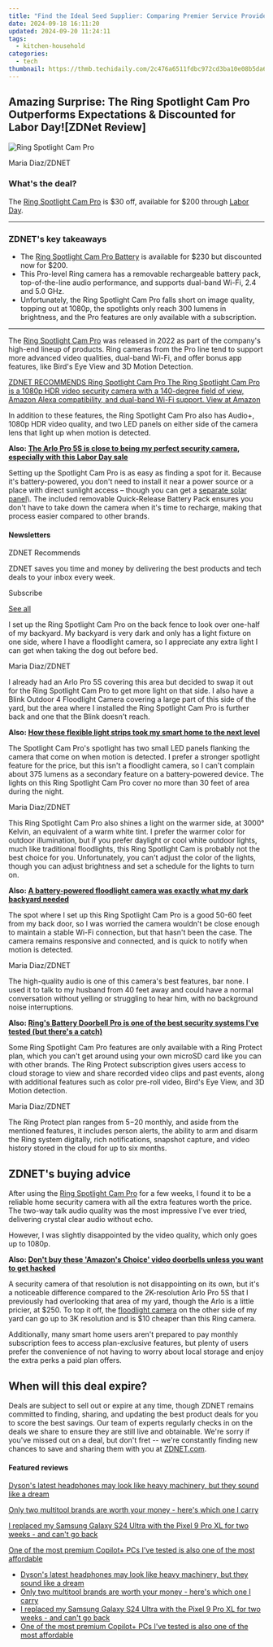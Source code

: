 ```yaml
---
title: "Find the Ideal Seed Supplier: Comparing Premier Service Providers"
date: 2024-09-18 16:11:20
updated: 2024-09-20 11:24:11
tags:
  - kitchen-household
categories:
  - tech
thumbnail: https://thmb.techidaily.com/2c476a6511fdbc972cd3ba10e08b5da699f589d12e50cb2bcf28a3be854e91bc.jpg
---
```


## Amazing Surprise: The Ring Spotlight Cam Pro Outperforms Expectations & Discounted for Labor Day![ZDNet Review]

![Ring Spotlight Cam Pro](https://www.zdnet.com/a/img/resize/ed531cb57b902b3ba1e3b5ed22c33afa5cf5df7d/2024/03/12/882d828b-b99a-48b1-bd18-4b819491ec9b/1.jpg?auto=webp&width=1280)

Maria Diaz/ZDNET

### What's the deal?

The [Ring Spotlight Cam Pro](https://buy.geni.us/Proxy.ashx?TSID=368250&GR%5FURL=https%3A%2F%2Fwww.amazon.com%2FRing-Spotlight-Cam-Pro-Battery-White%2Fdp%2FB09DRX62ZV%3Ftag%3Dzd-buy-button-20%26ascsubtag%3D%5F%5FCOM%5FCLICK%5FID%5F%5F%7C779dbc92-ca1e-42d4-ac18-3c3ec18b0c7b%7Cdtp&dtb=1) is $30 off, available for $200 through [Labor Day](https://www.zdnet.com/article/best-labor-day-deals-2024-8-29/).

---

### ZDNET's key takeaways  

* The [Ring Spotlight Cam Pro Battery](https://buy.geni.us/Proxy.ashx?TSID=368250&GR%5FURL=https%3A%2F%2Fwww.amazon.com%2FRing-Spotlight-Cam-Pro-Battery-White%2Fdp%2FB09DRX62ZV%3Ftag%3Dzd-buy-button-20%26ascsubtag%3D%5F%5FCOM%5FCLICK%5FID%5F%5F%7C779dbc92-ca1e-42d4-ac18-3c3ec18b0c7b%7Cdtp&dtb=1) is available for $230 but discounted now for $200.
* This Pro-level Ring camera has a removable rechargeable battery pack, top-of-the-line audio performance, and supports dual-band Wi-Fi, 2.4 and 5.0 GHz.
* Unfortunately, the Ring Spotlight Cam Pro falls short on image quality, topping out at 1080p, the spotlights only reach 300 lumens in brightness, and the Pro features are only available with a subscription.

---

The [Ring Spotlight Cam Pro](https://buy.geni.us/Proxy.ashx?TSID=368250&GR%5FURL=https%3A%2F%2Fwww.amazon.com%2FRing-Spotlight-Cam-Pro-Battery-White%2Fdp%2FB09DRX62ZV%3Ftag%3Dzd-buy-button-20%26ascsubtag%3D%5F%5FCOM%5FCLICK%5FID%5F%5F%7C779dbc92-ca1e-42d4-ac18-3c3ec18b0c7b%7Cdtp&dtb=1) was released in 2022 as part of the company's high-end lineup of products. Ring cameras from the Pro line tend to support more advanced video qualities, dual-band Wi-Fi, and offer bonus app features, like Bird's Eye View and 3D Motion Detection. 

[ZDNET RECOMMENDS Ring Spotlight Cam Pro The Ring Spotlight Cam Pro is a 1080p HDR video security camera with a 140-degree field of view, Amazon Alexa compatibility, and dual-band Wi-Fi support. View at Amazon](https://buy.geni.us/Proxy.ashx?TSID=368250&GR%5FURL=https%3A%2F%2Fwww.amazon.com%2FRing-Spotlight-Cam-Pro-Battery-White%2Fdp%2FB09DRX62ZV%3Ftag%3Dzd-buy-button-20%26ascsubtag%3D%5F%5FCOM%5FCLICK%5FID%5F%5F%7C779dbc92-ca1e-42d4-ac18-3c3ec18b0c7b%7Cdtp&dtb=1)

In addition to these features, the Ring Spotlight Cam Pro also has Audio+, 1080p HDR video quality, and two LED panels on either side of the camera lens that light up when motion is detected. 

**Also: [The Arlo Pro 5S is close to being my perfect security camera, especially with this Labor Day sale](https://www.zdnet.com/home-and-office/smart-home/the-arlo-pro-5s-is-close-to-being-my-perfect-security-camera-especially-with-this-labor-day-sale/)**

Setting up the Spotlight Cam Pro is as easy as finding a spot for it. Because it's battery-powered, you don't need to install it near a power source or a place with direct sunlight access – though you can get a [separate solar panel](https://buy.geni.us/Proxy.ashx?TSID=368250&GR%5FURL=https%3A%2F%2Fwww.amazon.com%2FRing-Solar-Panel-Generation-Spotlight%2Fdp%2FB0B27JY45L%3Ftag%3Dzd-buy-button-20%26ascsubtag%3D%5F%5FCOM%5FCLICK%5FID%5F%5F%7C779dbc92-ca1e-42d4-ac18-3c3ec18b0c7b%7Cdtp&dtb=1)\\. The included removable Quick-Release Battery Pack ensures you don't have to take down the camera when it's time to recharge, making that process easier compared to other brands.

#### Newsletters

ZDNET Recommends

ZDNET saves you time and money by delivering the best products and tech deals to your inbox every week.

 Subscribe

[See all](https://www.zdnet.com/newsletters/)

I set up the Ring Spotlight Cam Pro on the back fence to look over one-half of my backyard. My backyard is very dark and only has a light fixture on one side, where I have a floodlight camera, so I appreciate any extra light I can get when taking the dog out before bed. 

Maria Diaz/ZDNET

I already had an Arlo Pro 5S covering this area but decided to swap it out for the Ring Spotlight Cam Pro to get more light on that side. I also have a Blink Outdoor 4 Floodlight Camera covering a large part of this side of the yard, but the area where I installed the Ring Spotlight Cam Pro is further back and one that the Blink doesn't reach.

**Also: [How these flexible light strips took my smart home to the next level](https://www.zdnet.com/home-and-office/smart-home/how-these-flexible-light-strips-took-my-smart-home-to-the-next-level/)**

The Spotlight Cam Pro's spotlight has two small LED panels flanking the camera that come on when motion is detected. I prefer a stronger spotlight feature for the price, but this isn't a floodlight camera, so I can't complain about 375 lumens as a secondary feature on a battery-powered device. The lights on this Ring Spotlight Cam Pro cover no more than 30 feet of area during the night.

Maria Diaz/ZDNET

This Ring Spotlight Cam Pro also shines a light on the warmer side, at 3000° Kelvin, an equivalent of a warm white tint. I prefer the warmer color for outdoor illumination, but if you prefer daylight or cool white outdoor lights, much like traditional floodlights, this Ring Spotlight Cam is probably not the best choice for you. Unfortunately, you can't adjust the color of the lights, though you can adjust brightness and set a schedule for the lights to turn on. 

**Also: [A battery-powered floodlight camera was exactly what my dark backyard needed](https://www.zdnet.com/home-and-office/smart-home/a-battery-powered-floodlight-camera-was-exactly-what-my-dark-backyard-needed/)**

The spot where I set up this Ring Spotlight Cam Pro is a good 50-60 feet from my back door, so I was worried the camera wouldn't be close enough to maintain a stable Wi-Fi connection, but that hasn't been the case. The camera remains responsive and connected, and is quick to notify when motion is detected. 

Maria Diaz/ZDNET

The high-quality audio is one of this camera's best features, bar none. I used it to talk to my husband from 40 feet away and could have a normal conversation without yelling or struggling to hear him, with no background noise interruptions. 

**Also: [Ring's Battery Doorbell Pro is one of the best security systems I've tested (but there's a catch)](https://www.zdnet.com/home-and-office/smart-home/rings-battery-doorbell-pro-is-one-of-the-best-security-systems-ive-tested-but-theres-a-catch/)**

Some Ring Spotlight Cam Pro features are only available with a Ring Protect plan, which you can't get around using your own microSD card like you can with other brands. The Ring Protect subscription gives users access to cloud storage to view and share recorded video clips and past events, along with additional features such as color pre-roll video, Bird's Eye View, and 3D Motion detection. 

Maria Diaz/ZDNET

The Ring Protect plan ranges from $5-$20 monthly, and aside from the mentioned features, it includes person alerts, the ability to arm and disarm the Ring system digitally, rich notifications, snapshot capture, and video history stored in the cloud for up to six months.

## ZDNET's buying advice

After using the [Ring Spotlight Cam Pro](https://buy.geni.us/Proxy.ashx?TSID=368250&GR%5FURL=https%3A%2F%2Fwww.amazon.com%2FRing-Spotlight-Cam-Pro-Battery-White%2Fdp%2FB09DRX62ZV%3Ftag%3Dzd-buy-button-20%26ascsubtag%3D%5F%5FCOM%5FCLICK%5FID%5F%5F%7C779dbc92-ca1e-42d4-ac18-3c3ec18b0c7b%7Cdtp&dtb=1) for a few weeks, I found it to be a reliable home security camera with all the extra features worth the price. The two-way talk audio quality was the most impressive I've ever tried, delivering crystal clear audio without echo. 

However, I was slightly disappointed by the video quality, which only goes up to 1080p. 

**Also: [Don't buy these 'Amazon's Choice' video doorbells unless you want to get hacked](https://www.zdnet.com/home-and-office/smart-home/do-not-buy-these-amazons-choice-video-doorbells-if-you-dont-want-to-get-hacked/)**

A security camera of that resolution is not disappointing on its own, but it's a noticeable difference compared to the 2K-resolution Arlo Pro 5S that I previously had overlooking that area of my yard, though the Arlo is a little pricier, at $250\. To top it off, the [floodlight camera](https://www.zdnet.com/home-and-office/smart-home/eufys-new-floodlight-cam-e340-is-the-hardest-working-security-camera-ive-tested/) on the other side of my yard can go up to 3K resolution and is $10 cheaper than this Ring camera. 

Additionally, many smart home users aren't prepared to pay monthly subscription fees to access plan-exclusive features, but plenty of users prefer the convenience of not having to worry about local storage and enjoy the extra perks a paid plan offers. 

## When will this deal expire?

Deals are subject to sell out or expire at any time, though ZDNET remains committed to finding, sharing, and updating the best product deals for you to score the best savings. Our team of experts regularly checks in on the deals we share to ensure they are still live and obtainable. We're sorry if you've missed out on a deal, but don't fret -- we're constantly finding new chances to save and sharing them with you at [ZDNET.com](https://www.zdnet.com/). 

#### Featured reviews

[Dyson's latest headphones may look like heavy machinery, but they sound like a dream](https://www.zdnet.com/article/i-tested-dysons-500-flagship-headphones-and-theyre-more-competitive-than-expected/ "Dyson's latest headphones may look like heavy machinery, but they sound like a dream")

[Only two multitool brands are worth your money - here's which one I carry](https://www.zdnet.com/article/only-two-multitool-brands-are-worth-your-money-heres-which-one-i-carry/ "Only two multitool brands are worth your money - here's which one I carry")

[I replaced my Samsung Galaxy S24 Ultra with the Pixel 9 Pro XL for two weeks - and can't go back](https://www.zdnet.com/article/i-replaced-my-samsung-galaxy-s24-ultra-with-the-pixel-9-pro-xl-for-two-weeks-and-cant-go-back/ "I replaced my Samsung Galaxy S24 Ultra with the Pixel 9 Pro XL for two weeks - and can't go back")

[One of the most premium Copilot+ PCs I've tested is also one of the most affordable](https://www.zdnet.com/article/one-of-the-most-premium-copilot-pcs-ive-tested-is-also-one-of-the-most-affordable/ "One of the most premium Copilot+ PCs I've tested is also one of the most affordable")

* [Dyson's latest headphones may look like heavy machinery, but they sound like a dream](https://www.zdnet.com/article/i-tested-dysons-500-flagship-headphones-and-theyre-more-competitive-than-expected/ "Dyson's latest headphones may look like heavy machinery, but they sound like a dream")
* [Only two multitool brands are worth your money - here's which one I carry](https://www.zdnet.com/article/only-two-multitool-brands-are-worth-your-money-heres-which-one-i-carry/ "Only two multitool brands are worth your money - here's which one I carry")
* [I replaced my Samsung Galaxy S24 Ultra with the Pixel 9 Pro XL for two weeks - and can't go back](https://www.zdnet.com/article/i-replaced-my-samsung-galaxy-s24-ultra-with-the-pixel-9-pro-xl-for-two-weeks-and-cant-go-back/ "I replaced my Samsung Galaxy S24 Ultra with the Pixel 9 Pro XL for two weeks - and can't go back")
* [One of the most premium Copilot+ PCs I've tested is also one of the most affordable](https://www.zdnet.com/article/one-of-the-most-premium-copilot-pcs-ive-tested-is-also-one-of-the-most-affordable/ "One of the most premium Copilot+ PCs I've tested is also one of the most affordable")

<ins class="adsbygoogle"
     style="display:block"
     data-ad-format="autorelaxed"
     data-ad-client="ca-pub-7571918770474297"
     data-ad-slot="1223367746"></ins>



<ins class="adsbygoogle"
     style="display:block"
     data-ad-client="ca-pub-7571918770474297"
     data-ad-slot="8358498916"
     data-ad-format="auto"
     data-full-width-responsive="true"></ins>
